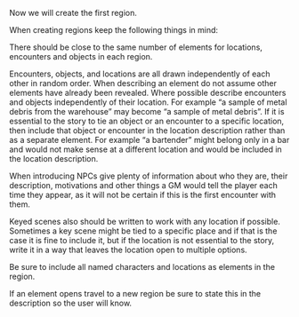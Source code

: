 Now we will create the first region.

When creating regions keep the following things in mind:

There should be close to the same number of elements for locations, encounters and objects in each region.

Encounters, objects, and locations are all drawn independently of each other in random order. When describing an element do not assume other elements have already been revealed. Where possible describe encounters and objects independently of their location.  For example “a sample of metal debris from the warehouse” may become “a sample of metal debris”. If it is essential to the story to tie an object or an encounter to a specific location, then include that object or encounter in the location description rather than as a separate element. For example “a bartender” might belong only in a bar and would not make sense at a different location and would be included in the location description.

When introducing NPCs give plenty of information about who they are, their description, motivations and other things a GM would tell the player each time they appear, as it will not be certain if this is the first encounter with them. 

Keyed scenes also should be written to work with any location if possible. Sometimes a key scene might be tied to a specific place and if that is the case it is fine to include it, but if the location is not essential to the story, write it in a way that leaves the location open to multiple options.

Be sure to include all named characters and locations as elements in the region.

If an element opens travel to a new region be sure to state this in the description so the user will know.
